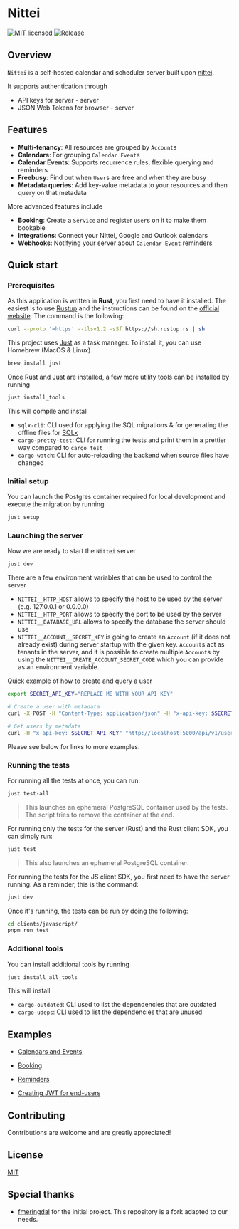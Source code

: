 <!-- <div align="center">
<img width="400" src="docs/logo.png" alt="logo">
</div> -->

# Nittei

[![MIT licensed](https://img.shields.io/badge/License-MIT-blue.svg)](LICENSE)
[![Release](https://github.com/meetsmore/nittei/actions/workflows/release.yml/badge.svg)](https://github.com/meetsmore/nittei/actions/workflows/release.yml)

## Overview

`Nittei` is a self-hosted calendar and scheduler server built upon [nittei](https://github.com/fmeringdal/nettu-scheduler).

<!-- It aims to provide the building blocks for building calendar / booking apps with ease. It has a simple REST API and also a [JavaScript SDK](https://www.npmjs.com/package/@nittei/sdk-scheduler) and [Rust SDK](https://crates.io/crates/nittei_sdk). -->

It supports authentication through

- API keys for server - server
- JSON Web Tokens for browser - server

## Features

- **Multi-tenancy**: All resources are grouped by `Account`s
- **Calendars**: For grouping `Calendar Event`s
- **Calendar Events**: Supports recurrence rules, flexible querying and reminders
- **Freebusy**: Find out when `User`s are free and when they are busy
- **Metadata queries**: Add key-value metadata to your resources and then query on that metadata

More advanced features include

- **Booking**: Create a `Service` and register `User`s on it to make them bookable
- **Integrations**: Connect your Nittei, Google and Outlook calendars
- **Webhooks**: Notifying your server about `Calendar Event` reminders

## Quick start

### Prerequisites

As this application is written in **Rust**, you first need to have it installed. The easiest is to use [Rustup](https://rustup.rs/) and the instructions can be found on the [official website](https://rustup.rs/). The command is the following:

```sh
curl --proto '=https' --tlsv1.2 -sSf https://sh.rustup.rs | sh
```

This project uses [Just](https://github.com/casey/just) as a task manager. To install it, you can use Homebrew (MacOS & Linux)

```sh
brew install just
```

Once Rust and Just are installed, a few more utility tools can be installed by running

```sh
just install_tools
```

This will compile and install

- `sqlx-cli`: CLI used for applying the SQL migrations & for generating the offline files for [SQLx](https://github.com/launchbadge/sqlx/blob/main/sqlx-cli/README.md)
- `cargo-pretty-test`: CLI for running the tests and print them in a prettier way compared to `cargo test`
- `cargo-watch`: CLI for auto-reloading the backend when source files have changed

### Initial setup

You can launch the Postgres container required for local development and execute the migration by running

```sh
just setup
```

### Launching the server

Now we are ready to start the `Nittei` server

```bash
just dev
```

There are a few environment variables that can be used to control the server

- `NITTEI__HTTP_HOST` allows to specify the host to be used by the server (e.g. 127.0.0.1 or 0.0.0.0)
- `NITTEI__HTTP_PORT` allows to specify the port to be used by the server
- `NITTEI__DATABASE_URL` allows to specify the database the server should use
- `NITTEI__ACCOUNT__SECRET_KEY` is going to create an `Account` (if it does not already exist) during
  server startup with the given key. `Account`s act as tenants in the server, and it is possible to create multiple `Account`s by using the `NITTEI__CREATE_ACCOUNT_SECRET_CODE` which you can provide as an environment variable.

Quick example of how to create and query a user

```bash
export SECRET_API_KEY="REPLACE ME WITH YOUR API KEY"

# Create a user with metadata
curl -X POST -H "Content-Type: application/json" -H "x-api-key: $SECRET_API_KEY" -d '{"metadata": { "groupId": "123" }}' http://localhost:5000/api/v1/user

# Get users by metadata
curl -H "x-api-key: $SECRET_API_KEY" "http://localhost:5000/api/v1/user/meta?key=groupId&value=123"
```

Please see below for links to more examples.

### Running the tests

For running all the tests at once, you can run:

```sh
just test-all
```

> This launches an ephemeral PostgreSQL container used by the tests. The script tries to remove the container at the end.

For running only the tests for the server (Rust) and the Rust client SDK, you can simply run:

```sh
just test
```

> This also launches an ephemeral PostgreSQL container.

For running the tests for the JS client SDK, you first need to have the server running. As a reminder, this is the command:

```sh
just dev
```

Once it's running, the tests can be run by doing the following:

```sh
cd clients/javascript/
pnpm run test
```

### Additional tools

You can install additional tools by running

```sh
just install_all_tools
```

This will install

- `cargo-outdated`: CLI used to list the dependencies that are outdated
- `cargo-udeps`: CLI used to list the dependencies that are unused

## Examples

- [Calendars and Events](examples/calendar-events.md)

- [Booking](examples/booking.md)

- [Reminders](examples/reminders.md)

- [Creating JWT for end-users](examples/jwt.md)

## Contributing

Contributions are welcome and are greatly appreciated!

## License

[MIT](LICENSE)

## Special thanks

- [fmeringdal](https://github.com/fmeringdal/nettu-scheduler) for the initial project. This repository is a fork adapted to our needs.

